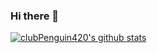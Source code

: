 ### Hi there 👋

[![clubPenguin420's github stats](https://github-readme-stats.vercel.app/api?username=clubPenguin420&show_icons=true&theme=tokyonight)](https://github.com/clubPenguin420/github-readme-stats)
